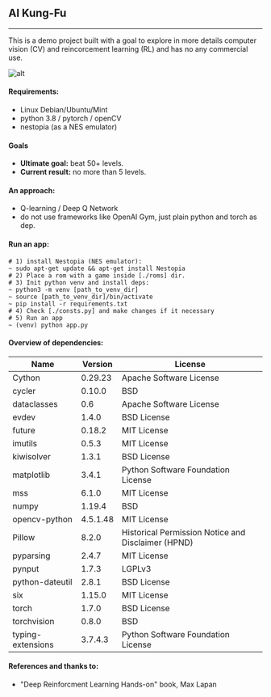 ## AI Kung-Fu
----
This is a demo project built with a goal to explore in more details computer vision (CV) and reincorcement learning (RL) and has no any commercial use.

![alt](resources/preview.gif)

#### Requirements:
- Linux Debian/Ubuntu/Mint
- python 3.8 / pytorch / openCV
- nestopia (as a NES emulator)

#### Goals
- __Ultimate goal:__ beat 50+ levels.
- __Current result:__ no more than 5 levels.

#### An approach:

- Q-learning / Deep Q Network
- do not use frameworks like OpenAI Gym, just plain python and torch as dep.

#### Run an app:

    # 1) install Nestopia (NES emulator):
	~ sudo apt-get update && apt-get install Nestopia
	# 2) Place a rom with a game inside [./roms] dir.
	# 3) Init python venv and install deps:
	~ python3 -m venv [path_to_venv_dir]
	~ source [path_to_venv_dir]/bin/activate
	~ pip install -r requirements.txt
	# 4) Check [./consts.py] and make changes if it necessary
	# 5) Run an app
	~ (venv) python app.py

#### Overview of dependencies:
| Name | Version | License |
| ---------|---------------|---------------|
| Cython | 0.29.23 | Apache Software License |
| cycler | 0.10.0  | BSD |
| dataclasses | 0.6 | Apache Software License |
| evdev            |  1.4.0 |   BSD License |  
| future      | 0.18.2 | MIT License |
| imutils     | 0.5.3  | MIT License |
| kiwisolver  | 1.3.1  | BSD License |
| matplotlib  | 3.4.1  | Python Software Foundation License |
| mss         | 6.1.0  | MIT License |
| numpy       | 1.19.4 | BSD |
| opencv-python | 4.5.1.48  | MIT License |
| Pillow | 8.2.0   | Historical Permission Notice and Disclaimer (HPND) |
| pyparsing     | 2.4.7     | MIT License |
| pynput          |   1.7.3   |  LGPLv3 |
| python-dateutil | 2.8.1   | BSD License |
| six             | 1.15.0  | MIT License |
| torch           | 1.7.0   | BSD License |
| torchvision     | 0.8.0   | BSD |
| typing-extensions | 3.7.4.3 | Python Software Foundation License|
                

#### References and thanks to:
-  "Deep Reinforcment Learning Hands-on" book,  Max Lapan
